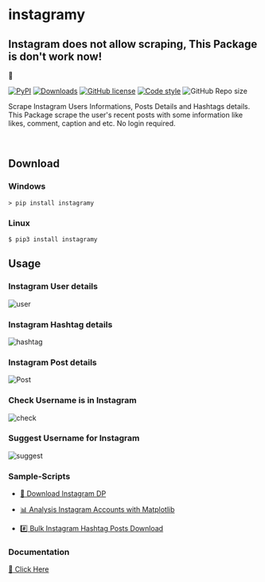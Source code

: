 # instagramy

## Instagram does not allow scraping, This Package is don't work now!

🌱

[![PyPI](https://img.shields.io/pypi/v/instagramy.svg)](https://pypi.org/project/instagramy/) [![Downloads](https://pepy.tech/badge/instagramy)](https://pepy.tech/project/instagramy)
[![GitHub license](https://img.shields.io/github/license/yogeshwaran01/instagramy?style=plastic)](https://github.com/yogeshwaran01/instagramy/blob/master/LICENSE.txt)
[![Code style](https://img.shields.io/badge/codestyle-Black-blue)](https://github.com/psf/black)
![GitHub Repo size](https://img.shields.io/github/repo-size/yogeshwaran01/instagramy)

Scrape Instagram Users Informations, Posts Details and Hashtags details. This Package scrape the user's recent posts with some information like likes, comment, caption and etc. No login required.

</br>

## Download

### Windows

`> pip install instagramy`

### Linux

`$ pip3 install instagramy`

## Usage

### Instagram User details

![user](samples/user.png)

### Instagram Hashtag details

![hashtag](samples/hashtag.png)

### Instagram Post details

![Post](samples/post.png)

### Check Username is in Instagram

![check](samples/check.png)

### Suggest Username for Instagram

![suggest](samples/suggest.png)

### Sample-Scripts

- [👦 Download Instagram DP](https://github.com/yogeshwaran01/Python-Scripts/blob/master/Scripts/instadp.py)

- [📊 Analysis Instagram Accounts with Matplotlib](https://github.com/yogeshwaran01/Python-Scripts/blob/master/Scripts/instalysis.py)

- [#️⃣ Bulk Instagram Hashtag Posts Download](https://github.com/yogeshwaran01/Python-Scripts/blob/master/Scripts/instagram_hastags_post.py)

### Documentation

[📖 Click Here](https://yogeshwaran01.herokuapp.com/post?id=2)

